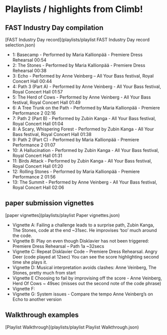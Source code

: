 # Playlists / highlights from Climb!

## FAST Industry Day compilation

[FAST Industry Day record](playlists/playlist FAST Industry Day record selection.json)

- 1: Basecamp - Performed by Maria Kallionpää - Premiere Dress Rehearsal                                                        00:54 
- 2: The Stones - Performed by Maria Kallionpää - Premiere Dress Rehearsal                                                      00:38 
- 3: Echo - Performed by Anne Veinberg – All Your Bass festival, Royal Concert Hall                                       00:44 
- 4: Path 3 (Part A) - Performed by Anne Veinberg - All Your Bass festival, Royal Concert Hall                      01:57 
- 5: The Herd of Cows - Performed by Anne Veinberg - All Your Bass festival, Royal Concert Hall                01:49 
- 6: A Tree Trunk on the Path - Performed by Maria Kallionpää - Premiere Performance 2                                02:16 
- 7: Path 2 (Part B) - Performed by Zubin Kanga - All Your Bass festival, Royal Concert Hall                         01:04 
- 8: A Scary, Whispering Forest - Performed by Zubin Kanga - All Your Bass festival, Royal Concert Hall    01:38 
- 9: Path 2 (Part C) - Performed by Maria Kallionpää - Premiere Performance 2                                            01:07 
- 10: A Hallucination - Performed by Zubin Kanga - All Your Bass festival, Royal Concert Hall                       01:31 
- 11: Birds Attack - Performed by Zubin Kanga - All Your Bass festival, Royal Concert Hall                            01:20 
- 12: Rolling Stones - Performed by Maria Kallionpää - Premiere Performance 2                                                 01:56 
- 13: The Summit - Performed by Anne Veinberg - All Your Bass festival, Royal Concert Hall                       02:06 

## paper submission vignettes

[paper vignettes](playlists/playlist Paper vignettes.json)

- Vignette A: Failing a challenge leads to a surprise path, Zubin Kanga, The Stones, code at the end ~31sec. He improvises ‘too’ much around the code.
- Vignette B: Play on even though Disklavier has not been triggered: Premiere Dress Rehearsal – Path 1a ~32secs 
- Vignette C: Repeat Disklavier Code – Premiere Dress Rehearsal. Angry Deer (code played at 12sec) You can see the score highlighting second time she plays it. 
- Vignette D: Musical interpretation avoids clashes: Anne Veinberg, The Stones, pretty much from start
- Vignette E Choosing to fail by improvising off the score - Anne Veinberg, Herd Of Cows ~ 49sec (misses out the second note of the code phrase)
- Vignette F: 
- Vignette G: System issues - Compare the tempo Anne Veinberg’s on Echo to another version

## Walkthrough examples

[Playlist Walkthrough](playlists/playlist Playlist Walkthrough.json)

